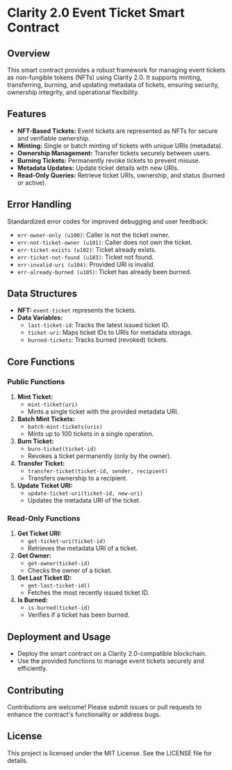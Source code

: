# Clarity 2.0 Event Ticket Smart Contract

## Overview
This smart contract provides a robust framework for managing event tickets as non-fungible tokens (NFTs) using Clarity 2.0. It supports minting, transferring, burning, and updating metadata of tickets, ensuring security, ownership integrity, and operational flexibility.

## Features
- **NFT-Based Tickets:** Event tickets are represented as NFTs for secure and verifiable ownership.
- **Minting:** Single or batch minting of tickets with unique URIs (metadata).
- **Ownership Management:** Transfer tickets securely between users.
- **Burning Tickets:** Permanently revoke tickets to prevent misuse.
- **Metadata Updates:** Update ticket details with new URIs.
- **Read-Only Queries:** Retrieve ticket URIs, ownership, and status (burned or active).

## Error Handling
Standardized error codes for improved debugging and user feedback:
- `err-owner-only (u100)`: Caller is not the ticket owner.
- `err-not-ticket-owner (u101)`: Caller does not own the ticket.
- `err-ticket-exists (u102)`: Ticket already exists.
- `err-ticket-not-found (u103)`: Ticket not found.
- `err-invalid-uri (u104)`: Provided URI is invalid.
- `err-already-burned (u105)`: Ticket has already been burned.

## Data Structures
- **NFT:** `event-ticket` represents the tickets.
- **Data Variables:**
  - `last-ticket-id`: Tracks the latest issued ticket ID.
  - `ticket-uri`: Maps ticket IDs to URIs for metadata storage.
  - `burned-tickets`: Tracks burned (revoked) tickets.

## Core Functions
### Public Functions
1. **Mint Ticket:**  
   - `mint-ticket(uri)`  
   - Mints a single ticket with the provided metadata URI.
2. **Batch Mint Tickets:**  
   - `batch-mint-tickets(uris)`  
   - Mints up to 100 tickets in a single operation.
3. **Burn Ticket:**  
   - `burn-ticket(ticket-id)`  
   - Revokes a ticket permanently (only by the owner).
4. **Transfer Ticket:**  
   - `transfer-ticket(ticket-id, sender, recipient)`  
   - Transfers ownership to a recipient.
5. **Update Ticket URI:**  
   - `update-ticket-uri(ticket-id, new-uri)`  
   - Updates the metadata URI of the ticket.

### Read-Only Functions
1. **Get Ticket URI:**  
   - `get-ticket-uri(ticket-id)`  
   - Retrieves the metadata URI of a ticket.
2. **Get Owner:**  
   - `get-owner(ticket-id)`  
   - Checks the owner of a ticket.
3. **Get Last Ticket ID:**  
   - `get-last-ticket-id()`  
   - Fetches the most recently issued ticket ID.
4. **Is Burned:**  
   - `is-burned(ticket-id)`  
   - Verifies if a ticket has been burned.

## Deployment and Usage
- Deploy the smart contract on a Clarity 2.0-compatible blockchain.
- Use the provided functions to manage event tickets securely and efficiently.

## Contributing
Contributions are welcome! Please submit issues or pull requests to enhance the contract's functionality or address bugs.

## License
This project is licensed under the MIT License. See the LICENSE file for details.
